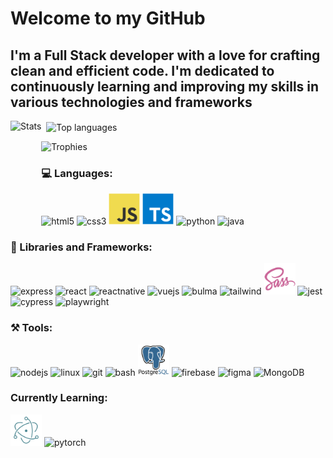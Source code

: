<h1>Welcome to my GitHub</h1>

<!-- ![Banner](https://user-images.githubusercontent.com/74038190/213910845-af37a709-8995-40d6-be59-724526e3c3d7.gif) -->
<h2>
    I'm a Full Stack developer with a love for crafting clean and efficient code. I'm dedicated to continuously learning and improving my skills in various technologies and frameworks
</h2>


<p>
    <img align="left" src="https://github-readme-stats.vercel.app/api?username=ldrawe&show_icons=true&locale=en&theme=gruvbox" alt="Stats" height="180em" />
</p>

<p>
&nbsp;
    <img align="center" src="https://github-readme-stats.vercel.app/api/top-langs?username=ldrawe&show_icons=true&locale=en&layout=compact&theme=gruvbox" alt="Top languages" height="180em" />
</p>
<p>
    <img src="https://github-profile-trophy.vercel.app/?username=ldrawe&title=Stars,Commits,Repositories,Experience&theme=gruvbox" alt="Trophies" />
</p>


<h3 align="left">💻 Languages:</h3>
<p align="left">
    <img src="https://upload.wikimedia.org/wikipedia/commons/thumb/3/38/HTML5_Badge.svg/1200px-HTML5_Badge.svg.png" alt="html5" width="50" />
    <img src="https://upload.wikimedia.org/wikipedia/commons/thumb/6/62/CSS3_logo.svg/800px-CSS3_logo.svg.png" alt="css3" width="50" />
    <img src="https://raw.githubusercontent.com/devicons/devicon/master/icons/javascript/javascript-original.svg" alt="javascript" width="50" />
    <img src="https://raw.githubusercontent.com/devicons/devicon/master/icons/typescript/typescript-original.svg" alt="typescript" width="50" />
    <img src="https://upload.wikimedia.org/wikipedia/commons/thumb/c/c3/Python-logo-notext.svg/1869px-Python-logo-notext.svg.png" alt="python" height="50" />
    <img src="https://upload.wikimedia.org/wikipedia/fr/thumb/2/2e/Java_Logo.svg/322px-Java_Logo.svg.png?20061227215918" alt="java" height="50"/>
</p>
<h3 align="left">📖 Libraries and Frameworks:</h3>
<p>
    <img src="https://cdn.worldvectorlogo.com/logos/expressjs.svg" alt="express" width="50" height="50"/>
    <img src="https://cdn.worldvectorlogo.com/logos/react-2.svg" alt="react" width="50" height="50"/>
    <img src="https://cdn.worldvectorlogo.com/logos/react-native-1.svg" alt="reactnative" width="50" height="50"/>
    <img src="https://upload.wikimedia.org/wikipedia/commons/thumb/9/95/Vue.js_Logo_2.svg/888px-Vue.js_Logo_2.svg.png" alt="vuejs" width="50" height="50"/>
    <img src="https://raw.githubusercontent.com/gilbarbara/logos/804dc257b59e144eaca5bc6ffd16949752c6f789/logos/bulma.svg" alt="bulma" width="50" height="50"/>
    <img src="https://www.vectorlogo.zone/logos/tailwindcss/tailwindcss-icon.svg" alt="tailwind" width="50" height="50"/>
    <img src="https://raw.githubusercontent.com/devicons/devicon/master/icons/sass/sass-original.svg" alt="sass" width="50" height="50"/>
    <img src="https://www.vectorlogo.zone/logos/jestjsio/jestjsio-icon.svg" alt="jest" width="50" height="50"/>
    <img src="https://upload.wikimedia.org/wikipedia/commons/a/a4/Cypress.png" alt="cypress" height="50"/>
    <img src="https://logotic.me/system/assets/uploads/vector-files/playwright-1669145740-logotic-brand.svg" alt="playwright" height="50"/>
</p>
<h3 align="left">⚒️ Tools:</h3>
<p>
    <img src="https://upload.wikimedia.org/wikipedia/commons/thumb/d/d9/Node.js_logo.svg/2560px-Node.js_logo.svg.png" alt="nodejs" height="50"/>
    <img src="https://upload.wikimedia.org/wikipedia/commons/thumb/5/55/Tux_Enhanced.svg/512px-Tux_Enhanced.svg.png" alt="linux" width="50" height="50"/>
    <img src="https://www.vectorlogo.zone/logos/git-scm/git-scm-icon.svg" alt="git" width="50" height="50"/>
    <img src="https://upload.wikimedia.org/wikipedia/commons/thumb/4/4b/Bash_Logo_Colored.svg/512px-Bash_Logo_Colored.svg.png?20180723054350" alt="bash" width="50" height="50"/>
    <img src="https://raw.githubusercontent.com/devicons/devicon/master/icons/postgresql/postgresql-original-wordmark.svg" alt="postgresql" width="50" height="50"/>
    <img src="https://www.vectorlogo.zone/logos/firebase/firebase-icon.svg" alt="firebase" width="50"   height="50"/>
    <img src="https://www.vectorlogo.zone/logos/figma/figma-icon.svg" alt="figma" width="50" height="50"/>
    <img src="https://upload.wikimedia.org/wikipedia/commons/0/00/Mongodb.png" alt="MongoDB" height="50"/>
</p>
<h3>Currently Learning:</h3>
<p>
    <img src="https://raw.githubusercontent.com/devicons/devicon/master/icons/electron/electron-original.svg" alt="electron" width="50" height="50"/>
    <img src="https://www.vectorlogo.zone/logos/pytorch/pytorch-icon.svg" alt="pytorch" width="50" height="50"/>
</p>
